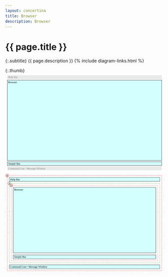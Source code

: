 ```yaml
---
layout: concertina
title: Browser
description: Browser
---
```


# {{ page.title }}

{:.subtitle}
{{ page.description }}
{% include diagram-links.html %}

{:.thumb}
![s-dlg-browser](images/s-dlg-browser.svg)
![l-dlg-browser](images/l-dlg-browser.svg)
